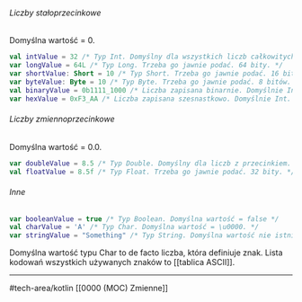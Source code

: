 ###### Liczby stałoprzecinkowe
Domyślna wartość = 0.
```kotlin
val intValue = 32 /* Typ Int. Domyślny dla wszystkich liczb całkowitych. 32 bity. */
var longValue = 64L /* Typ Long. Trzeba go jawnie podać. 64 bity. */
var shortValue: Short = 10 /* Typ Short. Trzeba go jawnie podać. 16 bitów. */
var byteValue: Byte = 10 /* Typ Byte. Trzeba go jawnie podać. 8 bitów. */
val binaryValue = 0b1111_1000 /* Liczba zapisana binarnie. Domyślnie Int. _ jest bezkarne. */
var hexValue = 0xF3_AA /* Liczba zapisana szesnastkowo. Domyślnie Int. _ jest bezkarne. */
```

###### Liczby zmiennoprzecinkowe
Domyślna wartość = 0.0.
```kotlin
var doubleValue = 8.5 /* Typ Double. Domyślny dla liczb z przecinkiem. 64 bity. */
val floatValue = 8.5f /* Typ Float. Trzeba go jawnie podać. 32 bity. */
```

###### Inne 
```kotlin
var booleanValue = true /* Typ Boolean. Domyślna wartość = false */
val charValue = 'A' /* Typ Char. Domyślna wartość = \u0000. */
var stringValue = "Something" /* Typ String. Domyślna wartość nie istnieje. */
```
Domyślna wartość typu Char to de facto liczba, która definiuje znak. Lista kodowań wszystkich używanych znaków to [[tablica ASCII]].

___

#tech-area/kotlin 
[[0000 (MOC) Zmienne]]